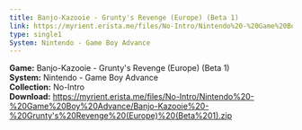```yaml
---
title: Banjo-Kazooie - Grunty's Revenge (Europe) (Beta 1)
link: https://myrient.erista.me/files/No-Intro/Nintendo%20-%20Game%20Boy%20Advance/Banjo-Kazooie%20-%20Grunty's%20Revenge%20(Europe)%20(Beta%201).zip
type: single1
System: Nintendo - Game Boy Advance
---
```

<b>Game:</b> Banjo-Kazooie - Grunty's Revenge (Europe) (Beta 1)<br>
<b>System:</b> Nintendo - Game Boy Advance<br>
<b>Collection:</b> No-Intro<br>
<b>Download:</b> https://myrient.erista.me/files/No-Intro/Nintendo%20-%20Game%20Boy%20Advance/Banjo-Kazooie%20-%20Grunty's%20Revenge%20(Europe)%20(Beta%201).zip